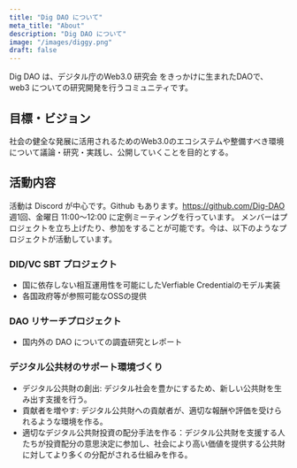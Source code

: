 ```yaml
---
title: "Dig DAO について"
meta_title: "About"
description: "Dig DAO について"
image: "/images/diggy.png"
draft: false
---
```


Dig DAO は、デジタル庁のWeb3.0 研究会 をきっかけに生まれたDAOで、web3 についての研究開発を行うコミュニティです。

## 目標・ビジョン

社会の健全な発展に活用されるためのWeb3.0のエコシステムや整備すべき環境について議論・研究・実践し、公開していくことを目的とする。

## 活動内容

活動は Discord が中心です。Github もあります。https://github.com/Dig-DAO
週1回、金曜日 11:00〜12:00 に定例ミーティングを行っています。
メンバーはプロジェクトを立ち上げたり、参加をすることが可能です。今は、以下のようなプロジェクトが活動しています。

### DID/VC SBT プロジェクト

- 国に依存しない相互運用性を可能にしたVerfiable Credentialのモデル実装
- 各国政府等が参照可能なOSSの提供

### DAO リサーチプロジェクト

- 国内外の DAO についての調査研究とレポート

### デジタル公共材のサポート環境づくり

- デジタル公共財の創出: デジタル社会を豊かにするため、新しい公共財を生み出す支援を行う。
- 貢献者を増やす: デジタル公共財への貢献者が、適切な報酬や評価を受けられるような環境を作る。
- 適切なデジタル公共財投資の配分手法を作る：デジタル公共財を支援する人たちが投資配分の意思決定に参加し、社会により高い価値を提供する公共財に対してより多くの分配がされる仕組みを作る。
